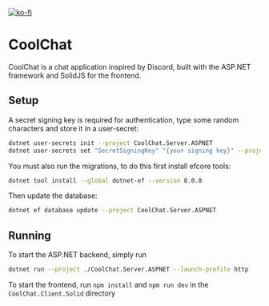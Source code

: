 [![ko-fi](https://ko-fi.com/img/githubbutton_sm.svg)](https://ko-fi.com/N4N7LH6KJ)

# CoolChat

CoolChat is a chat application inspired by Discord, built with the ASP.NET framework and SolidJS for the frontend.

<!-- ## Quick Setup & Run

Run this in Git Bash:

```bash
chmod +x run && ./run
``` -->

## Setup

A secret signing key is required for authentication, type some random characters
and store it in a user-secret:

```bash
dotnet user-secrets init --project CoolChat.Server.ASPNET
dotnet user-secrets set "SecretSigningKey" "{your signing key}" --project CoolChat.Server.ASPNET
```

You must also run the migrations, to do this first install efcore tools:

```bash
dotnet tool install --global dotnet-ef --version 8.0.0
```

Then update the database:

```bash
dotnet ef database update --project CoolChat.Server.ASPNET
```

## Running

To start the ASP.NET backend, simply run

```bash
dotnet run --project ./CoolChat.Server.ASPNET --launch-profile http
```

To start the frontend, run `npm install` and `npm run dev` in the `CoolChat.Client.Solid` directory
